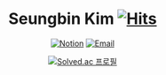 <div align="center">

# Seungbin Kim [![Hits](https://hits.seeyoufarm.com/api/count/incr/badge.svg?url=https%3A%2F%2Fgithub.com%2Fseungbin-kim&count_bg=%233D7CC8&title_bg=%23555555&icon=&icon_color=%23E7E7E7&title=hits&edge_flat=false)](https://hits.seeyoufarm.com)

[![Notion](http://img.shields.io/badge/Notion-black?style=for-the-badge&logo=Notion&logoColor=white)](https://seungbin-kim.notion.site/Seungbin-Kim-93ac9d32a4414f1e8f9806dcd90a6300)
[![Email](http://img.shields.io/badge/Gmail-d14836?style=for-the-badge&logo=Gmail&logoColor=white)](mailto:seungbin.kim.dev@gmail.com)

[![Solved.ac
프로필](http://mazassumnida.wtf/api/v2/generate_badge?boj=olleh0528)](https://solved.ac/olleh0528)
</div>
<!--
**seungbin-kim/seungbin-kim** is a ✨ _special_ ✨ repository because its `README.md` (this file) appears on your GitHub profile.

Here are some ideas to get you started:

- 🔭 I’m currently working on ...
- 🌱 I’m currently learning ...
- 👯 I’m looking to collaborate on ...
- 🤔 I’m looking for help with ...
- 💬 Ask me about ...
- 📫 How to reach me: ...
- 😄 Pronouns: ...
- ⚡ Fun fact: ...
-->
